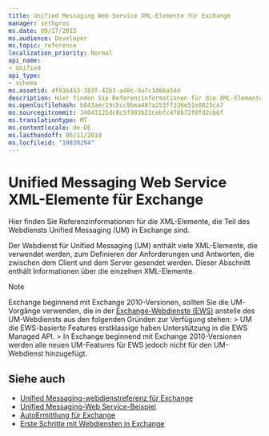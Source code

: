 ```yaml
---
title: Unified Messaging Web Service XML-Elemente für Exchange
manager: sethgros
ms.date: 09/17/2015
ms.audience: Developer
ms.topic: reference
localization_priority: Normal
api_name:
- Unified
api_type:
- schema
ms.assetid: 4f816453-383f-42b3-a48c-9a7c1d86a54d
description: Hier finden Sie Referenzinformationen für die XML-Elemente, die Teil des Webdiensts Unified Messaging (UM) in Exchange sind.
ms.openlocfilehash: b843aec19cbcc9bea487a253ff336e51e0825ca7
ms.sourcegitcommit: 34041125dc8c5f993b21cebfc4f8b72f0fd2cb6f
ms.translationtype: MT
ms.contentlocale: de-DE
ms.lasthandoff: 06/11/2018
ms.locfileid: "19839294"
---
```

# <a name="unified-messaging-web-service-xml-elements-for-exchange"></a>Unified Messaging Web Service XML-Elemente für Exchange

Hier finden Sie Referenzinformationen für die XML-Elemente, die Teil des Webdiensts Unified Messaging (UM) in Exchange sind.
  
Der Webdienst für Unified Messaging (UM) enthält viele XML-Elemente, die verwendet werden, zum Definieren der Anforderungen und Antworten, die zwischen dem Client und dem Server gesendet werden. Dieser Abschnitt enthält Informationen über die einzelnen XML-Elemente.
  
> [!NOTE]
>  Exchange beginnend mit Exchange 2010-Versionen, sollten Sie die UM-Vorgänge verwenden, die in der [Exchange-Webdienste (EWS)](http://msdn.microsoft.com/library/60285497-0c4e-4e51-84e1-34dd6d89a5d8%28Office.15%29.aspx) anstelle des UM-Webdiensts aus den folgenden Gründen zur Verfügung stehen: > UM die EWS-basierte Features erstklassige haben Unterstützung in die EWS Managed API. > In Exchange beginnend mit Exchange 2010-Versionen werden alle neuen UM-Features für EWS jedoch nicht für den UM-Webdienst hinzugefügt. 
  
## <a name="see-also"></a>Siehe auch

- [Unified Messaging-webdienstreferenz für Exchange](unified-messaging-web-service-reference-for-exchange.md)
- [Unified Messaging-Web Service-Beispiel](http://www.microsoft.com/en-us/download/details.aspx?id=14832)
- [AutoErmittlung für Exchange](../exchange-web-services/autodiscover-for-exchange.md)
- [Erste Schritte mit Webdiensten in Exchange](../exchange-web-services/start-using-web-services-in-exchange.md)
    

